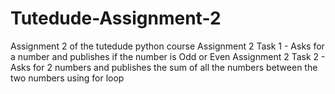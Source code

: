 # Tutedude-Assignment-2
Assignment 2 of the tutedude python course
Assignment 2 Task 1 - Asks for a number and publishes if the number is Odd or Even
Assignment 2 Task 2 - Asks for 2 numbers and publishes the sum of all the numbers between the two numbers using for loop
